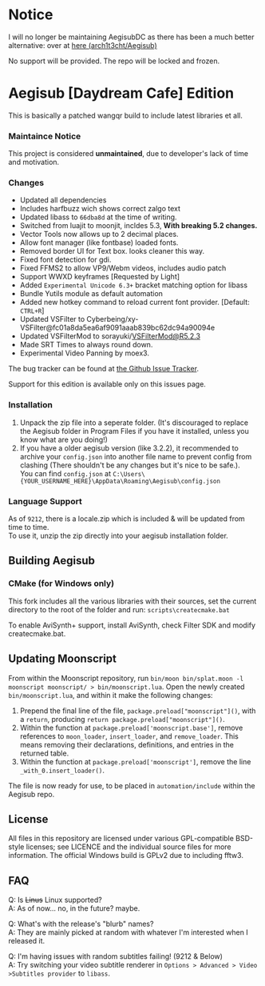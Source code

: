 # Notice
I will no longer be maintaining AegisubDC as there has been a much better alternative: over at [here (arch1t3cht/Aegisub)](https://github.com/arch1t3cht/Aegisub)

No support will be provided. The repo will be locked and frozen.

# Aegisub [Daydream Cafe] Edition

This is basically a patched wangqr build to include latest libraries et all.

### Maintaince Notice

This project is considered **unmaintained**, due to developer's lack of time and motivation.  

### Changes
- Updated all dependencies
- Includes harfbuzz wich shows correct zalgo text
- Updated libass to `66dba8d` at the time of writing.
- Switched from luajit to moonjit, incldes 5.3, **With breaking 5.2 changes.**
- Vector Tools now allows up to 2 decimal places.
- Allow font manager (like fontbase) loaded fonts.
- Removed border UI for Text box. looks cleaner this way.
- Fixed font detection for gdi.
- Fixed FFMS2 to allow VP9/Webm videos, includes audio patch
- Support WWXD keyframes [Requested by Light]
- Added `Experimental Unicode 6.3+` bracket matching option for libass
- Bundle Yutils module as default automation
- Added new hotkey command to reload current font provider. [Default: `CTRL+R`]
- Updated VSFilter to Cyberbeing/xy-VSFilter@fc01a8da5ea6af9091aaab839bc62dc94a90094e
- Updated VSFilterMod to sorayuki/VSFilterMod@R5.2.3
- Made SRT Times to always round down.
- Experimental Video Panning by moex3.

The bug tracker can be found at [the Github Issue Tracker](https://github.com/Ristellise/AegisubDC/issues).

Support for this edition is available only on this issues page.

### Installation

1. Unpack the zip file into a seperate folder. (It's discouraged to replace the Aegisub folder in Program Files if you have it installed, unless you know what are you doing!)
2. If you have a older aegisub version (like 3.2.2), it recommended to archive your `config.json` into another file name to prevent config from clashing (There shouldn't be any changes but it's nice to be safe.).  
   You can find `config.json` at `C:\Users\{YOUR_USERNAME_HERE}\AppData\Roaming\Aegisub\config.json`

### Language Support

As of `9212`, there is a locale.zip which is included & will be updated from time to time.  
To use it, unzip the zip directly into your aegisub installation folder.

## Building Aegisub

### CMake (for Windows only)

This fork includes all the various libraries with their sources, set the current directory to the root of the folder and run: `scripts\createcmake.bat`

To enable AviSynth+ support, install AviSynth, check Filter SDK and modify createcmake.bat.

## Updating Moonscript

From within the Moonscript repository, run `bin/moon bin/splat.moon -l moonscript moonscript/ > bin/moonscript.lua`.
Open the newly created `bin/moonscript.lua`, and within it make the following changes:

1. Prepend the final line of the file, `package.preload["moonscript"]()`, with a `return`, producing `return package.preload["moonscript"]()`.
2. Within the function at `package.preload['moonscript.base']`, remove references to `moon_loader`, `insert_loader`, and `remove_loader`. This means removing their declarations, definitions, and entries in the returned table.
3. Within the function at `package.preload['moonscript']`, remove the line `_with_0.insert_loader()`.

The file is now ready for use, to be placed in `automation/include` within the Aegisub repo.

## License

All files in this repository are licensed under various GPL-compatible BSD-style licenses; see LICENCE and the individual source files for more information.
The official Windows build is GPLv2 due to including fftw3.

## FAQ

Q: Is ~~Linus~~ Linux supported?  
A: As of now... no, in the future? maybe.

Q: What's with the release's "blurb" names?  
A: They are mainly picked at random with whatever I'm interested when I released it.

Q: I'm having issues with random subtitles failing! (9212 & Below)  
A: Try switching your video subtitle renderer in `Options > Advanced > Video >Subtitles provider` to `libass`.
